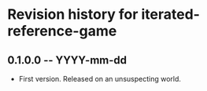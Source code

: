 # Revision history for iterated-reference-game

## 0.1.0.0  -- YYYY-mm-dd

* First version. Released on an unsuspecting world.
